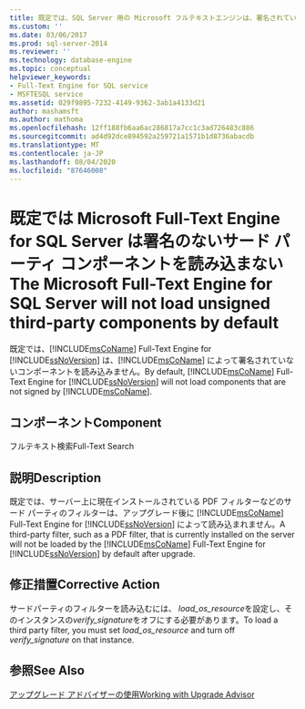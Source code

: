 ```yaml
---
title: 既定では、SQL Server 用の Microsoft フルテキストエンジンは、署名されていないサードパーティのコンポーネントを読み込みません。Microsoft Docs
ms.custom: ''
ms.date: 03/06/2017
ms.prod: sql-server-2014
ms.reviewer: ''
ms.technology: database-engine
ms.topic: conceptual
helpviewer_keywords:
- Full-Text Engine for SQL service
- MSFTESQL service
ms.assetid: 029f9895-7232-4149-9362-3ab1a4133d21
author: mashamsft
ms.author: mathoma
ms.openlocfilehash: 12ff188fb6aa6ac286817a7cc1c3ad726483c886
ms.sourcegitcommit: ad4d92dce894592a259721a1571b1d8736abacdb
ms.translationtype: MT
ms.contentlocale: ja-JP
ms.lasthandoff: 08/04/2020
ms.locfileid: "87646008"
---
```

# <a name="the-microsoft-full-text-engine-for-sql-server-will-not-load-unsigned-third-party-components-by-default"></a><span data-ttu-id="ef980-102">既定では Microsoft Full-Text Engine for SQL Server は署名のないサード パーティ コンポーネントを読み込まない</span><span class="sxs-lookup"><span data-stu-id="ef980-102">The Microsoft Full-Text Engine for SQL Server will not load unsigned third-party components by default</span></span>
  <span data-ttu-id="ef980-103">既定では、[!INCLUDE[msCoName](../../includes/msconame-md.md)] Full-Text Engine for [!INCLUDE[ssNoVersion](../../includes/ssnoversion-md.md)] は、[!INCLUDE[msCoName](../../includes/msconame-md.md)] によって署名されていないコンポーネントを読み込みません。</span><span class="sxs-lookup"><span data-stu-id="ef980-103">By default, [!INCLUDE[msCoName](../../includes/msconame-md.md)] Full-Text Engine for [!INCLUDE[ssNoVersion](../../includes/ssnoversion-md.md)] will not load components that are not signed by [!INCLUDE[msCoName](../../includes/msconame-md.md)].</span></span>  
  
## <a name="component"></a><span data-ttu-id="ef980-104">コンポーネント</span><span class="sxs-lookup"><span data-stu-id="ef980-104">Component</span></span>  
 <span data-ttu-id="ef980-105">フルテキスト検索</span><span class="sxs-lookup"><span data-stu-id="ef980-105">Full-Text Search</span></span>  
  
## <a name="description"></a><span data-ttu-id="ef980-106">説明</span><span class="sxs-lookup"><span data-stu-id="ef980-106">Description</span></span>  
 <span data-ttu-id="ef980-107">既定では、サーバー上に現在インストールされている PDF フィルターなどのサード パーティのフィルターは、アップグレード後に [!INCLUDE[msCoName](../../includes/msconame-md.md)] Full-Text Engine for [!INCLUDE[ssNoVersion](../../includes/ssnoversion-md.md)] によって読み込まれません。</span><span class="sxs-lookup"><span data-stu-id="ef980-107">A third-party filter, such as a PDF filter, that is currently installed on the server will not be loaded by the [!INCLUDE[msCoName](../../includes/msconame-md.md)] Full-Text Engine for [!INCLUDE[ssNoVersion](../../includes/ssnoversion-md.md)] by default after upgrade.</span></span>  
  
## <a name="corrective-action"></a><span data-ttu-id="ef980-108">修正措置</span><span class="sxs-lookup"><span data-stu-id="ef980-108">Corrective Action</span></span>  
 <span data-ttu-id="ef980-109">サードパーティのフィルターを読み込むには、 *load_os_resource*を設定し、そのインスタンスの*verify_signature*をオフにする必要があります。</span><span class="sxs-lookup"><span data-stu-id="ef980-109">To load a third party filter, you must set *load_os_resource* and turn off *verify_signature* on that instance.</span></span>  
  
## <a name="see-also"></a><span data-ttu-id="ef980-110">参照</span><span class="sxs-lookup"><span data-stu-id="ef980-110">See Also</span></span>  
 [<span data-ttu-id="ef980-111">アップグレード アドバイザーの使用</span><span class="sxs-lookup"><span data-stu-id="ef980-111">Working with Upgrade Advisor</span></span>](../../../2014/sql-server/install/working-with-upgrade-advisor.md)  
  
  
